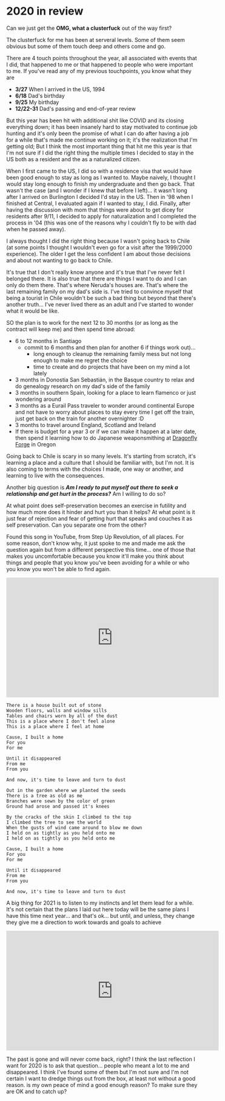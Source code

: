# 2020 in review

Can we just get the **OMG, what a clusterfuck** out of the way first?

The clusterfuck for me has been at serveral levels. Some of them seem obvious but some of them touch deep and others come and go.

There are 4 touch points throughout the year, all associated with events that I did, that happened to me or that happened to people who were important to me. If you've read any of my previous touchpoints, you know what they are

* **3/27** When I arrived in the US, 1994
* **6/18** Dad's birthday
* **9/25** My birthday
* **12/22-31** Dad's passing and end-of-year review

But this year has been hit with additional shit like COVID and its closing everything down; it has been insanely hard to stay motivated to continue job hunting and it's only been the promise of what I can do after having a job for a while that's made me continue working on it; it's the realization that I'm getting old; But I think the most important thing that hit me this year is that I'm not sure if I did the right thing the multiple times I decided to stay in the US both as a resident and the as a naturalized citizen.

When I first came to the US, I did so with a residence visa that would have been good enough to stay as long as I wanted to. Maybe naively, I thought I would stay long enough to finish my undergraduate and then go back. That wasn't the case (and I wonder if I knew that before I left)... it wasn't long after I arrived on Burlington I decided I'd stay in the US. Then in '98 when I finished at Central, I evaluated again if I wanted to stay, I did. Finally, after having the discussion with mom that things were about to get dicey for residents after 9/11, I decided to apply for naturalization and I completed the process in '04 (this was one of the reasons why I couldn't fly to be with dad when he passed away).

I always thought I did the right thing because I wasn't going back to Chile (at some points I thought I wouldn't even go for a visit after the 1999/2000 experience). The older I get the less confident I am about those decisions and about not wanting to go back to Chile.

It's true that I don't really know anyone and it's true that I've never felt I belonged there. It is also true that there are things I want to do and I can only do them there. That's where Neruda's houses are. That's where the last remaining family on my dad's side is. I've tried to convince myself that being a tourist in Chile wouldn't be such a bad thing but beyond that there's another truth... I've never lived there as an adult and I've started to wonder what it would be like.

SO the plan is to work for the next 12 to 30 months (or as long as the contract will keep me) and then spend time abroad:

* 6 to 12 months in Santiago
  * commit to 6 months and then plan for another 6 if things work out)...
    * long enough to cleanup the remaining family mess but not long enough to make me regret the choice
    * time to create and do projects that have been on my mind a lot lately
* 3 months in Donostia San Sebastián, in the Basque country to relax and do genealogy research on my dad's side of the family
* 3 months in southern Spain, looking for a place to learn flamenco or just wondering around
* 3 months as a Eurail Pass traveler to wonder around continental Europe and not have to worry about places to stay every time I get off the train, just get back on the train for another overnighter :D
* 3 months to travel around England, Scotland and Ireland
* If there is budget for a year 3 or if we can make it happen at a later date, then spend it learning how to do Japanese weaponsmithing at [Dragonfly Forge](https://dragonflyforge.com/) in Oregon

Going back to Chile is scary in so many levels. It's starting from scratch, it's learning a place and a culture that I should be familiar with, but I'm not. It is also coming to terms with the choices I made, one way or another, and learning to live with the consequences.

Another big question is ***Am I ready to put myself out there to seek a relationship and get hurt in the process?*** Am I willing to do so?

At what point does self-preservation becomes an exercise in futility and how much more does it hinder and hurt you than it helps? At what point is it just fear of rejection and fear of getting hurt that speaks and couches it as self preservation. Can you separate one from the other?

Found this song in YouTube, from Step Up Revolution, of all places. For some reason, don't know why, it just spoke to me and made me ask the question again but from a different perspective this time... one of those that makes you uncomfortable because you know it'll make you think about things and people that you know you've been avoiding for a while or who you know you won't be able to find again.

<!-- To build a home -->
<div class="video">
<iframe width="560" height="315" src="https://www.youtube.com/embed/bjjc59FgUpg" frameborder="0" allow="accelerometer; autoplay; clipboard-write; encrypted-media; gyroscope; picture-in-picture" allowfullscreen></iframe>
</div>

```text
There is a house built out of stone
Wooden floors, walls and window sills
Tables and chairs worn by all of the dust
This is a place where I don't feel alone
This is a place where I feel at home

Cause, I built a home
For you
For me

Until it disappeared
From me
From you

And now, it's time to leave and turn to dust

Out in the garden where we planted the seeds
There is a tree as old as me
Branches were sewn by the color of green
Ground had arose and passed it's knees

By the cracks of the skin I climbed to the top
I climbed the tree to see the world
When the gusts of wind came around to blow me down
I held on as tightly as you held onto me
I held on as tightly as you held onto me

Cause, I built a home
For you
For me

Until it disappeared
From me
From you

And now, it's time to leave and turn to dust
```

A big thing for 2021 is to listen to my instincts and let them lead for a while. It's not certain that the plans I laid out here today will be the same plans I have this time next year... and that's ok... but until, and unless, they change they give me a direction to work towards and goals to achieve

<!-- Little Voice -->
<div class="video">
  <iframe width="560" height="315" src="https://www.youtube.com/embed/RW9uMPYngjc" frameborder="0" allow="autoplay; picture-in-picture" allowfullscreen></iframe>
</div>

The past is gone and will never come back, right? I think the last reflection I want for 2020 is to ask that question... people who meant a lot to me and disappeared. I think I've found some of them but I'm not sure and I'm not certain I want to dredge things out from the box, at least not without a good reason. is my own peace of mind a good enough reason? To make sure they are OK and to catch up?
